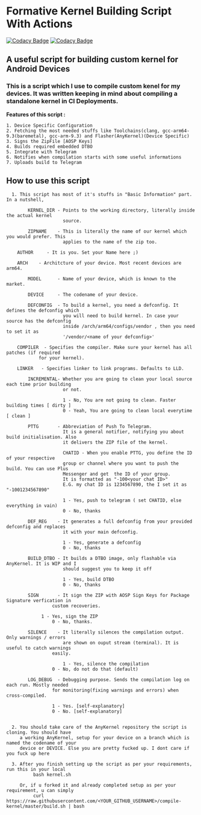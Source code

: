 # Formative Kernel Building Script With Actions

[![Codacy Badge](https://api.codacy.com/project/badge/Grade/70088503e3eb4f1ea2a390beefa9886f)](https://app.codacy.com/gh/strongreasons/compile-kernel?utm_source=github.com&utm_medium=referral&utm_content=strongreasons/compile-kernel&utm_campaign=Badge_Grade)
[![Codacy Badge](https://api.codacy.com/project/badge/Grade/916a254720864c96ba0a4131c128f30c)](https://app.codacy.com/app/Panchajanya1999/myscripts?utm_source=github.com&utm_medium=referral&utm_content=Panchajanya1999/myscripts&utm_campaign=Badge_Grade_Settings)
## A useful script for building custom kernel for Android Devices
### This is a script which I use to compile custom kenel for my devices. It was written keeping in mind about compiling a standalone kernel in CI Deployments.

**Features of this script :**
  ~~~
  1. Device Specific Configuration
  2. Fetching the most needed stuffs like Toolchains(clang, gcc-arm64-9.3(baremetal), gcc-arm-9.3) and Flasher(AnyKernel)(Device Specific)
  3. Signs the ZipFile [AOSP Keys]
  4. Builds required embedded DTBO
  5. Integrate with Telegram
  6. Notifies when compilation starts with some useful informations
  7. Uploads build to Telegram
  ~~~
## How to use this script

```
  1. This script has most of it's stuffs in "Basic Information" part. In a nutshell, 

        KERNEL_DIR - Points to the working directory, literally inside the actual kernel 
                     source.

        ZIPNAME    - This is literally the name of our kernel which you would prefer. This
                     applies to the name of the zip too.

	AUTHOR     - It is you. Set your Name here ;)
	
	ARCH	- Architcture of your device. Most recent devices are arm64.

        MODEL      - Name of your device, which is known to the market.

        DEVICE     - The codename of your device. 

        DEFCONFIG  - To build a kernel, you need a defconfig. It defines the defconfig which
                     you will need to build kernel. In case your source has the defconfig 
                     inside /arch/arm64/configs/vendor , then you need to set it as
                     '/vendor/<name of your defconfig>'

	COMPILER  - Specifies the compiler. Make sure your kernel has all patches (if required
			for your kernel).

	LINKER	 - Specifies linker to link programs. Defaults to LLD.

        INCREMENTAL- Whether you are going to clean your local source each time prior building
                     or not.

                     1 - No, You are not going to clean. Faster building times [ dirty ]
                     0 - Yeah, You are going to clean local everytime [ clean ]

        PTTG       - Abbreviation of Push To Telegram.
                     It is a general notifier, notifying you about build initialisation. Also
                     it delivers the ZIP file of the kernel.

                     CHATID - When you enable PTTG, you define the ID of your respective
                     group or channel where you want to push the build. You can use Plus
                     Messenger and get  the ID of your group.
                     It is formatted as "-100<your chat ID>"
                     E.G. my chat ID is 1234567890, the I set it as "-1001234567890"

                     1 - Yes, push to telegram ( set CHATID, else everything in vain)
                     0 - No, thanks

        DEF_REG    - It generates a full defconfig from your provided defconfig and replaces
                     it with your main defconfig.

                     1 - Yes, generate a defconfig
                     0 - No, thanks

        BUILD_DTBO - It builds a DTBO image, only flashable via AnyKernel. It is WIP and I 
                     should suggest you to keep it off

                     1 - Yes, build DTBO
                     0 - No, thanks

        SIGN 	   - It sign the ZIP with AOSP Sign Keys for Package Signature verfication in 
	             custom recoveries. 

		     1 - Yes, sign the ZIP
	             0 - No, thanks.

        SILENCE	   - It literally silences the compilation output. Only warnings / errors
                     are shown on ouput stream (terminal). It is useful to catch warnings
	             easily.

                     1 - Yes, silence the compilation
	             0 - No, do not do that (default)

        LOG_DEBUG  - Debugging purpose. Sends the compilation log on each run. Mostly needed
	             for monitoring(fixing warnings and errors) when cross-compiled.

	             1 - Yes. [self-explanatory]
	             0 - No. [self-explanatory]


  2. You should take care of the AnyKernel repository the script is cloning. You should have
     a working AnyKernel, setup for your device on a branch which is named the codename of your 
     device or DEVICE. Else you are pretty fucked up. I dont care if you fuck up here

  3. After you finish setting up the script as per your requirements, run this in your local
          bash kernel.sh

     Or, if u forked it and already completed setup as per your requirement, u can simply
          curl https://raw.githubusercontent.com/<YOUR_GITHUB_USERNAME>/compile-kernel/master/build.sh | bash

```

